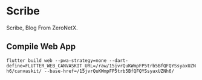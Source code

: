 # Scribe

Scribe, Blog From ZeroNetX.

## Compile Web App
```flutter build web --pwa-strategy=none --dart-define=FLUTTER_WEB_CANVASKIT_URL=/raw/15jvrQuKWmpFP5trb5BfQFQYSsyaxUZNh6/canvaskit/ --base-href=/15jvrQuKWmpFP5trb5BfQFQYSsyaxUZNh6/```
